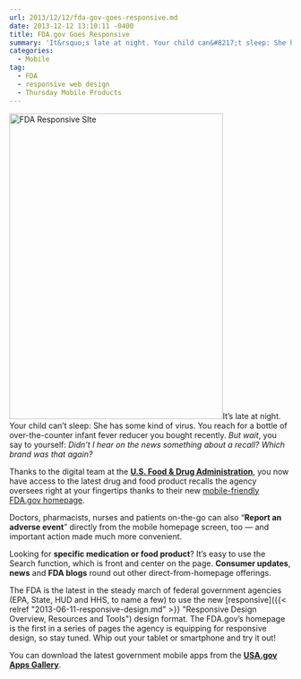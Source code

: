 ```yaml
---
url: 2013/12/12/fda-gov-goes-responsive.md
date: 2013-12-12 13:10:11 -0400
title: FDA.gov Goes Responsive
summary: 'It&rsquo;s late at night. Your child can&#8217;t sleep: She has some kind of virus. You reach for a bottle of over-the-counter infant fever reducer you bought recently. But wait, you say to yourself: Didn&#8217;t I hear on the news something about a recall? Which brand was that again? Thanks to the digital team at the'
categories:
  - Mobile
tag:
  - FDA
  - responsive web design
  - Thursday Mobile Products
---
```


[<img class="alignright  wp-image-104532" alt="FDA Responsive SIte" src="https://s3.amazonaws.com/sitesusa/wp-content/uploads/sites/212/2014/01/photo-FDAgovmobilehomepage.jpg" width="381" height="546" />](https://s3.amazonaws.com/sitesusa/wp-content/uploads/sites/212/2014/01/photo-FDAgovmobilehomepage.jpg)It’s late at night. Your child can&#8217;t sleep: She has some kind of virus. You reach for a bottle of over-the-counter infant fever reducer you bought recently. _But wait_, you say to yourself: _Didn&#8217;t I hear on the news something about a recall? Which brand was that again?_

Thanks to the digital team at the **[U.S. Food & Drug Administration](http://www.fda.gov/)**, you now have access to the latest drug and food product recalls the agency oversees right at your fingertips thanks to their new [mobile-friendly FDA.gov homepage](http://blogs.fda.gov/fdavoice/index.php/2013/11/fda-takes-a-responsive-approach-to-mobile-web/).

Doctors, pharmacists, nurses and patients on-the-go can also “**Report an adverse event**” directly from the mobile homepage screen, too — and important action made much more convenient.

Looking for **specific medication or food product**? It&#8217;s easy to use the Search function, which is front and center on the page. **Consumer updates**, **news** and **FDA blogs** round out other direct-from-homepage offerings.

The FDA is the latest in the steady march of federal government agencies (EPA, State, HUD and HHS, to name a few) to use the new [responsive]({{< relref "2013-06-11-responsive-design.md" >}} "Responsive Design Overview, Resources and Tools") design format. The FDA.gov&#8217;s homepage is the first in a series of pages the agency is equipping for responsive design, so stay tuned. Whip out your tablet or smartphone and try it out!

You can download the latest government mobile apps from the **[USA.gov Apps Gallery](http://apps.usa.gov/)**.